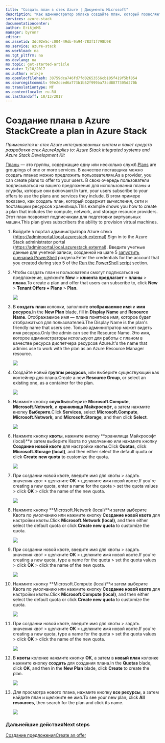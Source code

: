 ```yaml
---
title: "Создать план в стек Azure | Документы Microsoft"
description: "Как администратор облака создайте план, который позволяет подписчикам подготовки виртуальных машин."
services: azure-stack
documentationcenter: 
author: ErikjeMS
manager: byronr
editor: 
ms.assetid: 3dc92e5c-c004-49db-9a94-783f1f798b98
ms.service: azure-stack
ms.workload: na
ms.tgt_pltfrm: na
ms.devlang: na
ms.topic: get-started-article
ms.date: 7/10/2017
ms.author: erikje
ms.openlocfilehash: 30759dca746fd7fd02653556cb105f419f5bf854
ms.sourcegitcommit: 90e2cced6a773b1b52f999ba73cd8877305d270b
ms.translationtype: MT
ms.contentlocale: ru-RU
ms.lasthandoff: 10/13/2017
---
```

# <a name="create-a-plan-in-azure-stack"></a><span data-ttu-id="ffaa8-103">Создание плана в Azure Stack</span><span class="sxs-lookup"><span data-stu-id="ffaa8-103">Create a plan in Azure Stack</span></span>

<span data-ttu-id="ffaa8-104">*Применяется к: стек Azure интегрированных систем и пакет средств разработки стек Azure*</span><span class="sxs-lookup"><span data-stu-id="ffaa8-104">*Applies to: Azure Stack integrated systems and Azure Stack Development Kit*</span></span>

<span data-ttu-id="ffaa8-105">[Планы](azure-stack-key-features.md) — это группы, содержащие одну или несколько служб.</span><span class="sxs-lookup"><span data-stu-id="ffaa8-105">[Plans](azure-stack-key-features.md) are groupings of one or more services.</span></span> <span data-ttu-id="ffaa8-106">В качестве поставщика можно создать планах можно предложить пользователям.</span><span class="sxs-lookup"><span data-stu-id="ffaa8-106">As a provider, you can create plans to offer to your users.</span></span> <span data-ttu-id="ffaa8-107">В свою очередь пользователи подписываться на вашего предложения для использования планы и службы, которые они включают.</span><span class="sxs-lookup"><span data-stu-id="ffaa8-107">In turn, your users subscribe to your offers to use the plans and services they include.</span></span> <span data-ttu-id="ffaa8-108">В этом примере показано, как создать план, который содержит вычисления, сети и поставщики ресурсов хранилища.</span><span class="sxs-lookup"><span data-stu-id="ffaa8-108">This example shows you how to create a plan that includes the compute, network, and storage resource providers.</span></span> <span data-ttu-id="ffaa8-109">Этот план позволяет подписчикам для подготовки виртуальных машин.</span><span class="sxs-lookup"><span data-stu-id="ffaa8-109">This plan gives subscribers the ability to provision virtual machines.</span></span>

1. <span data-ttu-id="ffaa8-110">Войдите в портал администратора Azure стека (https://adminportal.local.azurestack.external).</span><span class="sxs-lookup"><span data-stu-id="ffaa8-110">Sign in to the Azure Stack administrator portal (https://adminportal.local.azurestack.external).</span></span> <span data-ttu-id="ffaa8-111">Введите учетные данные для учетной записи, созданной на шаге 5 [запустить сценарий PowerShell](azure-stack-run-powershell-script.md) раздела.</span><span class="sxs-lookup"><span data-stu-id="ffaa8-111">Enter the credentials for the account that you created during step 5 of the [Run the PowerShell script](azure-stack-run-powershell-script.md) section.</span></span>

2. <span data-ttu-id="ffaa8-112">Чтобы создать план и пользователи смогут подписаться на предложение, щелкните **New** > **клиента предлагает + планы** > **плана**.</span><span class="sxs-lookup"><span data-stu-id="ffaa8-112">To create a plan and offer that users can subscribe to, click **New** > **Tenant Offers + Plans** > **Plan**.</span></span>

   ![](media/azure-stack-create-plan/image01.png)
3. <span data-ttu-id="ffaa8-113">В **создать план** колонки, заполните **отображаемое имя** и **имя ресурса**.</span><span class="sxs-lookup"><span data-stu-id="ffaa8-113">In the **New Plan** blade, fill in **Display Name** and **Resource Name**.</span></span> <span data-ttu-id="ffaa8-114">Отображаемое имя — плана понятное имя, которое будет отображаться для пользователей.</span><span class="sxs-lookup"><span data-stu-id="ffaa8-114">The Display Name is the plan's friendly name that users see.</span></span> <span data-ttu-id="ffaa8-115">Только администратор может видеть имя ресурса.</span><span class="sxs-lookup"><span data-stu-id="ffaa8-115">Only the admin can see the Resource Name.</span></span> <span data-ttu-id="ffaa8-116">Это имя, которое администраторы используют для работы с планом в качестве ресурса диспетчера ресурсов Azure.</span><span class="sxs-lookup"><span data-stu-id="ffaa8-116">It's the name that admins use to work with the plan as an Azure Resource Manager resource.</span></span>

   ![](media/azure-stack-create-plan/image02.png)
4. <span data-ttu-id="ffaa8-117">Создайте новый **группы ресурсов**, или выберите существующий как контейнер для плана.</span><span class="sxs-lookup"><span data-stu-id="ffaa8-117">Create a new **Resource Group**, or select an existing one, as a container for the plan.</span></span>

   ![](media/azure-stack-create-plan/image02a.png)
5. <span data-ttu-id="ffaa8-118">Нажмите кнопку **службы**выберите **Microsoft.Compute**, **Microsoft.Network**, и **хранилища Майкрософт**, а затем нажмите кнопку **Выберите**.</span><span class="sxs-lookup"><span data-stu-id="ffaa8-118">Click **Services**, select **Microsoft.Compute**, **Microsoft.Network**, and **Microsoft.Storage**, and then click **Select**.</span></span>

   ![](media/azure-stack-create-plan/image03.png)
6. <span data-ttu-id="ffaa8-119">Нажмите кнопку **квоты**, нажмите кнопку **хранилища Майкрософт (local)**и затем выберите Квота по умолчанию или нажмите кнопку **Создание новой квоте** для настройки квоты.</span><span class="sxs-lookup"><span data-stu-id="ffaa8-119">Click **Quotas**, click **Microsoft.Storage (local)**, and then either select the default quota or click **Create new quota** to customize the quota.</span></span>

   ![](media/azure-stack-create-plan/image04.png)
7. <span data-ttu-id="ffaa8-120">При создании новой квоте, введите имя для квоты > задать значения квот > щелкните **ОК** > щелкните имя новой квоте.</span><span class="sxs-lookup"><span data-stu-id="ffaa8-120">If you're creating a new quota, enter a name for the quota > set the quota values > click **OK** > click the name of the new quota.</span></span>

   ![](media/azure-stack-create-plan/image06.png)
8. <span data-ttu-id="ffaa8-121">Нажмите кнопку **Microsoft.Network (local)**и затем выберите Квота по умолчанию или нажмите кнопку **Создание новой квоте** для настройки квоты.</span><span class="sxs-lookup"><span data-stu-id="ffaa8-121">Click **Microsoft.Network (local)**, and then either select the default quota or click **Create new quota** to customize the quota.</span></span>

    ![](media/azure-stack-create-plan/image07.png)
9. <span data-ttu-id="ffaa8-122">При создании новой квоте, введите имя для квоты > задать значения квот > щелкните **ОК** > щелкните имя новой квоте.</span><span class="sxs-lookup"><span data-stu-id="ffaa8-122">If you're creating a new quota, type a name for the quota > set the quota values > click **OK** > click the name of the new quota.</span></span>

    ![](media/azure-stack-create-plan/image08.png)
10. <span data-ttu-id="ffaa8-123">Нажмите кнопку **Microsoft.Compute (local)**и затем выберите Квота по умолчанию или нажмите кнопку **Создание новой квоте** для настройки квоты.</span><span class="sxs-lookup"><span data-stu-id="ffaa8-123">Click **Microsoft.Compute (local)**, and then either select the default quota or click **Create new quota** to customize the quota.</span></span>

    ![](media/azure-stack-create-plan/image09.png)
11. <span data-ttu-id="ffaa8-124">При создании новой квоте, введите имя для квоты > задать значения квот > щелкните **ОК** > щелкните имя новой квоте.</span><span class="sxs-lookup"><span data-stu-id="ffaa8-124">If you're creating a new quota, type a name for the quota > set the quota values > click **OK** > click the name of the new quota.</span></span>

    ![](media/azure-stack-create-plan/image10.png)
12. <span data-ttu-id="ffaa8-125">В **квоты** колонке нажмите кнопку **ОК**, а затем в **новый план** колонке нажмите кнопку **создать** для создания плана.</span><span class="sxs-lookup"><span data-stu-id="ffaa8-125">In the **Quotas** blade, click **OK**, and then in the **New Plan** blade, click **Create** to create the plan.</span></span>

    ![](media/azure-stack-create-plan/image11.png)
13. <span data-ttu-id="ffaa8-126">Для просмотра нового плана, нажмите кнопку **все ресурсы**, а затем найдите план и щелкните ее имя.</span><span class="sxs-lookup"><span data-stu-id="ffaa8-126">To see your new plan, click **All resources**, then search for the plan and click its name.</span></span>

    ![](media/azure-stack-create-plan/image12.png)

### <a name="next-steps"></a><span data-ttu-id="ffaa8-127">Дальнейшие действия</span><span class="sxs-lookup"><span data-stu-id="ffaa8-127">Next steps</span></span>
[<span data-ttu-id="ffaa8-128">Создание предложения</span><span class="sxs-lookup"><span data-stu-id="ffaa8-128">Create an offer</span></span>](azure-stack-create-offer.md)
